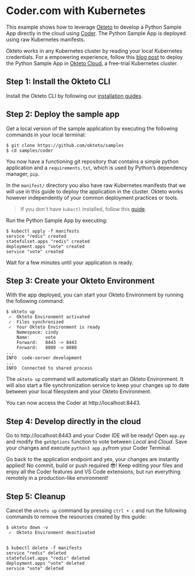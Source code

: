 # Coder.com with Kubernetes

This example shows how to leverage [Okteto](https://github.com/okteto/okteto) to develop a Python Sample App directly in the cloud using [Coder](https://coder.com/). The Python Sample App is deployed using raw Kubernetes manifests.

Okteto works in any Kubernetes cluster by reading your local Kubernetes credentials. For a empowering experience, follow this [blog post](https://medium.com/okteto/run-coder-directly-in-kubernetes-696a53dc94de) to deploy the Python Sample App in [Okteto Cloud](https://cloud.okteto.com), a free-trial Kubernetes cluster.

## Step 1: Install the Okteto CLI

Install the Okteto CLI by following our [installation guides](https://github.com/okteto/okteto/blob/master/docs/installation.md).

## Step 2: Deploy the sample app

Get a local version of the sample application by executing the following commands in your local terminal:

```console
$ git clone https://github.com/okteto/samples
$ cd samples/coder
```

You now have a functioning git repository that contains a simple python application and a `requirements.txt`, which is used by Python’s dependency manager, `pip`.

In the `manifest/` directory you also have raw Kubernetes manifests that we will use in this guide to deploy the application in the cluster. Okteto works however independently of your common deployment practices or tools.

> If you don´t have `kubectl` installed, follow this [guide](https://kubernetes.io/docs/tasks/tools/install-kubectl/).

Run the Python Sample App by executing:

```console
$ kubectl apply -f manifests
service "redis" created
statefulset.apps "redis" created
deployment.apps "vote" created
service "vote" created
```

Wait for a few minutes until your application is ready.

## Step 3: Create your Okteto Environment

With the app deployed, you can start your Okteto Environment by running the following command:

```console
$ okteto up
 ✓  Okteto Environment activated
 ✓  Files synchronized
 ✓  Your Okteto Environment is ready
    Namespace: cindy
    Name:      vote
    Forward:   8443 -> 8443
    Forward:   8080 -> 8080
...    
INFO  code-server development
...
INFO  Connected to shared process
 ```

The `okteto up` command will automatically start an Okteto Environment. It will also start a file synchronization service to keep your changes up to date between your local filesystem and your Okteto Environment.

You can now access the Coder at http://localhost:8443.

## Step 4: Develop directly in the cloud

Go to http://localhost:8443 and your Coder IDE will be ready! Open `app.py` and modify the `getOptions` function to vote between *Local* and *Cloud*. Save your changes and execute `python3 app.py`from your Coder Terminal.

Go back to the application endpoint and yes, your changes are instantly applied! No commit, build or push required 😎! Keep editing your files and enjoy all the Coder features and VS Code extensions, but run everything remotely in a production-like environment!

## Step 5: Cleanup

Cancel the `okteto up` command by pressing `ctrl + c` and run the following commands to remove the resources created by this guide: 

```console
$ okteto down -v
 ✓  Okteto Environment deactivated
 
```

```console
$ kubectl delete -f manifests
service "redis" deleted
statefulset.apps "redis" deleted
deployment.apps "vote" deleted
service "vote" deleted
```
